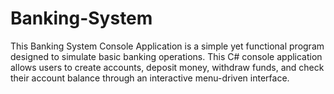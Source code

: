 # Banking-System
This Banking System Console Application is a simple yet functional program designed to simulate basic banking operations. This C# console application allows users to create accounts, deposit money, withdraw funds, and check their account balance through an interactive menu-driven interface.
